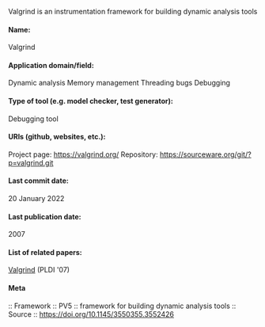 Valgrind is an instrumentation framework for building dynamic analysis tools

#### Name:
Valgrind

#### Application domain/field:
Dynamic analysis
Memory management
Threading bugs
Debugging

#### Type of tool (e.g. model checker, test generator):
Debugging tool

#### URIs (github, websites, etc.):
Project page: https://valgrind.org/
Repository: https://sourceware.org/git/?p=valgrind.git

#### Last commit date:
20 January 2022

#### Last publication date:
2007

#### List of related papers:
[Valgrind](https://doi.org/10.1145/1273442.1250746) (PLDI '07)

#### Meta
:: Framework
:: PV5 :: framework for building dynamic analysis tools
:: Source :: https://doi.org/10.1145/3550355.3552426
